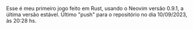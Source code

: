Esse é meu primeiro jogo feito em Rust, usando o Neovim versão 0.9.1, a última versão estável. Último "push" para o repositório no dia 10/09/2023, às 20:28 hs. 
